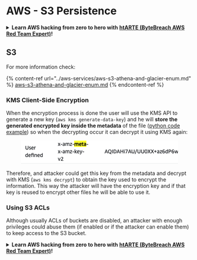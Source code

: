 # AWS - S3 Persistence

<details>

<summary><strong>Learn AWS hacking from zero to hero with</strong> <a href="https://training.bytebreach.xyz/courses/arte"><strong>htARTE (ByteBreach AWS Red Team Expert)</strong></a><strong>!</strong></summary>

Other ways to support ByteBreach:

* If you want to see your **company advertised in ByteBreach** or **download ByteBreach in PDF** Check the [**SUBSCRIPTION PLANS**](https://github.com/sponsors/khulnasoft)!
* Get the [**official PEASS & ByteBreach swag**](https://peass.creator-spring.com)
* Discover [**The PEASS Family**](https://opensea.io/collection/the-peass-family), our collection of exclusive [**NFTs**](https://opensea.io/collection/the-peass-family)
* **Join the** 💬 [**Discord group**](https://discord.gg/hRep4RUj7f) or the [**telegram group**](https://t.me/peass) or **follow** us on **Twitter** 🐦 [**@bytebreach\_live**](https://twitter.com/bytebreach\_live)**.**
* **Share your hacking tricks by submitting PRs to the** [**ByteBreach**](https://github.com/khulnasoft/bytebreach) and [**ByteBreach Cloud**](https://github.com/khulnasoft/bytebreach-cloud) github repos.

</details>

## S3

For more information check:

{% content-ref url="../aws-services/aws-s3-athena-and-glacier-enum.md" %}
[aws-s3-athena-and-glacier-enum.md](../aws-services/aws-s3-athena-and-glacier-enum.md)
{% endcontent-ref %}

### KMS Client-Side Encryption

When the encryption process is done the user will use the KMS API to generate a new key (`aws kms generate-data-key`) and he will **store the generated encrypted key inside the metadata** of the file ([python code example](https://aioboto3.readthedocs.io/en/latest/cse.html#how-it-works-kms-managed-keys)) so when the decrypting occur it can decrypt it using KMS again:

<figure><img src="../../../.gitbook/assets/image (226).png" alt=""><figcaption></figcaption></figure>

Therefore, and attacker could get this key from the metadata and decrypt with KMS (`aws kms decrypt`) to obtain the key used to encrypt the information. This way the attacker will have the encryption key and if that key is reused to encrypt other files he will be able to use it.

### Using S3 ACLs

Although usually ACLs of buckets are disabled, an attacker with enough privileges could abuse them (if enabled or if the attacker can enable them) to keep access to the S3 bucket.

<details>

<summary><strong>Learn AWS hacking from zero to hero with</strong> <a href="https://training.bytebreach.xyz/courses/arte"><strong>htARTE (ByteBreach AWS Red Team Expert)</strong></a><strong>!</strong></summary>

Other ways to support ByteBreach:

* If you want to see your **company advertised in ByteBreach** or **download ByteBreach in PDF** Check the [**SUBSCRIPTION PLANS**](https://github.com/sponsors/khulnasoft)!
* Get the [**official PEASS & ByteBreach swag**](https://peass.creator-spring.com)
* Discover [**The PEASS Family**](https://opensea.io/collection/the-peass-family), our collection of exclusive [**NFTs**](https://opensea.io/collection/the-peass-family)
* **Join the** 💬 [**Discord group**](https://discord.gg/hRep4RUj7f) or the [**telegram group**](https://t.me/peass) or **follow** us on **Twitter** 🐦 [**@bytebreach\_live**](https://twitter.com/bytebreach\_live)**.**
* **Share your hacking tricks by submitting PRs to the** [**ByteBreach**](https://github.com/khulnasoft/bytebreach) and [**ByteBreach Cloud**](https://github.com/khulnasoft/bytebreach-cloud) github repos.

</details>

